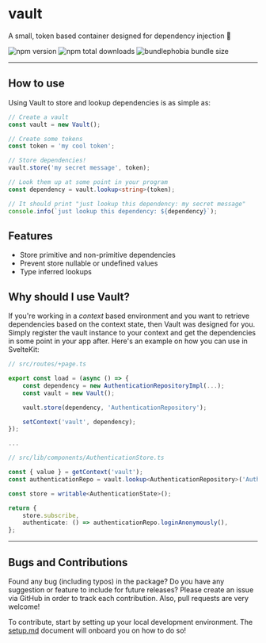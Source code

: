 # vault

A small, token based container designed for dependency injection 🫙

![npm version](https://badgen.net/npm/v/@web-pacotes/vault) ![npm total downloads](https://badgen.net/npm/dt/@web-pacotes/vault) ![bundlephobia bundle size](https://badgen.net/bundlephobia/min/@web-pacotes/vault)

---

## How to use

Using Vault to store and lookup dependencies is as simple as:

```typescript
// Create a vault
const vault = new Vault();

// Create some tokens
const token = 'my cool token';

// Store dependencies!
vault.store('my secret message', token);

// Look them up at some point in your program
const dependency = vault.lookup<string>(token);

// It should print "just lookup this dependency: my secret message"
console.info(`just lookup this dependency: ${dependency}`);
```

## Features

- Store primitive and non-primitive dependencies
- Prevent store nullable or undefined values
- Type inferred lookups

## Why should I use Vault?

If you're working in a _context_ based environment and you want to retrieve dependencies based on the context state, then Vault was designed for you. Simply register the vault instance to your context and get the dependencies in some point in your app after. Here's an example on how you can use in SvelteKit:

```typescript
// src/routes/+page.ts

export const load = (async () => {
    const dependency = new AuthenticationRepositoryImpl(...);
    const vault = new Vault();

    vault.store(dependency, 'AuthenticationRepository');

    setContext('vault', dependency);
});

...

// src/lib/components/AuthenticationStore.ts

const { value } = getContext('vault');
const authenticationRepo = vault.lookup<AuthenticationRepository>('AuthenticationRepository');

const store = writable<AuthenticationState>();

return {
    store.subscribe,
    authenticate: () => authenticationRepo.loginAnonymously(),
};

```

---

## Bugs and Contributions

Found any bug (including typos) in the package? Do you have any suggestion
or feature to include for future releases? Please create an issue via
GitHub in order to track each contribution. Also, pull requests are very
welcome!

To contribute, start by setting up your local development environment. The [setup.md](setup.md) document will onboard you on how to do so!
